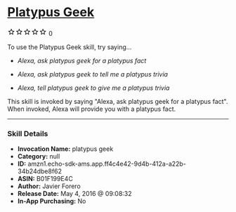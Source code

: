 # [Platypus Geek](http://alexa.amazon.com/#skills/amzn1.echo-sdk-ams.app.ff4c4e42-9d4b-412a-a22b-34b24dbe8f62)
![0 stars](../../images/ic_star_border_black_18dp_1x.png)![0 stars](../../images/ic_star_border_black_18dp_1x.png)![0 stars](../../images/ic_star_border_black_18dp_1x.png)![0 stars](../../images/ic_star_border_black_18dp_1x.png)![0 stars](../../images/ic_star_border_black_18dp_1x.png) 0

To use the Platypus Geek skill, try saying...

* *Alexa, ask platypus geek for a platypus fact*

* *Alexa, ask platypus geek to tell me a platypus trivia*

* *Alexa, tell platypus geek to give me a platypus trivia*

This skill is invoked by saying "Alexa, ask platypus geek for a platypus fact".
When invoked, Alexa will provide you with a platypus fact.

***

### Skill Details

* **Invocation Name:** platypus geek
* **Category:** null
* **ID:** amzn1.echo-sdk-ams.app.ff4c4e42-9d4b-412a-a22b-34b24dbe8f62
* **ASIN:** B01F199E4C
* **Author:** Javier Forero
* **Release Date:** May 4, 2016 @ 09:08:32
* **In-App Purchasing:** No
